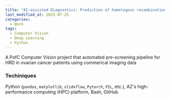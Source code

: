 ```yaml
---
title: "AI-assisted Diagnostics: Prediction of homologous recombination deficiency from whole slide images of H&E-stained ovarian cancer biopsies using deep neural network"
last_modified_at: 2025-07-25
categories:
  - Work
tags:
  - Computer Vision
  - Deep Learning
  - Python
---
```


A PofC Computer Vision project that automated pre-screening pipeline for HRD in ovarian cancer patients using commerical imaging data

### Techiniques
Python (`pandas`, `matplotlib`, `slideflow`, `Pytorch`, `PIL`, etc.), AZ's high-performance computing (HPC) platform, Bash, GitHub